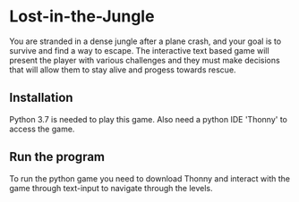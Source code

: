 # Lost-in-the-Jungle

You are stranded in a dense jungle after a plane crash, and your goal is to survive and find a way to escape. The interactive text based game will present the player with various challenges and they must make decisions that will allow them to stay alive and progess towards rescue.

## Installation

Python 3.7 is needed to play this game. Also need a python IDE 'Thonny' to access the game.

## Run the program

To run the python game you need to download Thonny and interact with the game through text-input to navigate through the levels.
